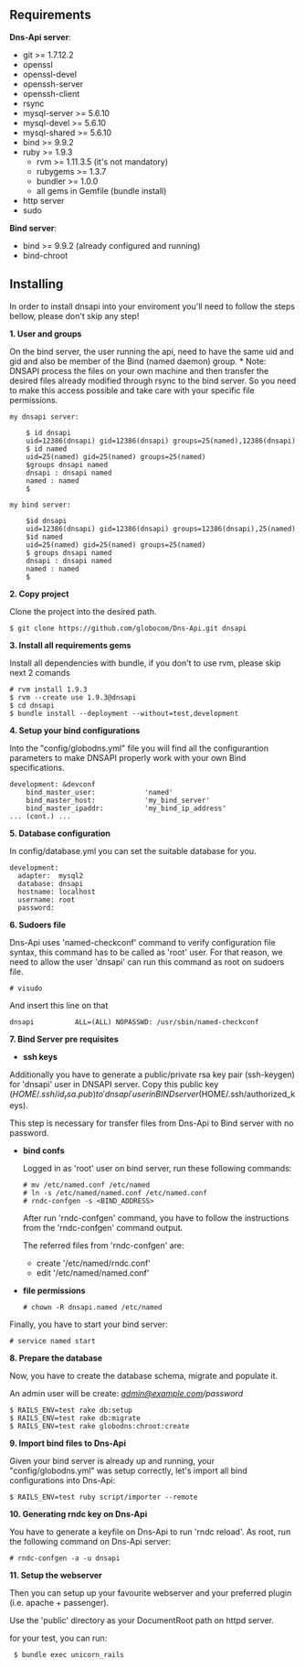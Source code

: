 ## Requirements

**Dns-Api server**:

* git >= 1.7.12.2
* openssl
* openssl-devel
* openssh-server
* openssh-client
* rsync
* mysql-server >= 5.6.10
* mysql-devel >= 5.6.10
* mysql-shared >= 5.6.10
* bind >= 9.9.2
* ruby >= 1.9.3
   * rvm >= 1.11.3.5 (it's not mandatory)
   * rubygems >= 1.3.7
   * bundler >= 1.0.0
   * all gems in Gemfile (bundle install)
* http server
* sudo

**Bind server**:

* bind >= 9.9.2 (already configured and running)
* bind-chroot

## Installing

In order to install dnsapi into your enviroment you'll need to follow the steps bellow, please don't skip any step!

**1. User and groups**

On the bind server, the user running the api, need to have the same uid and gid and also be member of the Bind (named daemon) group.
    * Note: DNSAPI process the files on your own machine and then transfer the desired files already modified through rsync to the bind server. So you need to make this access possible and take care with your specific file permissions.

    my dnsapi server:

        $ id dnsapi
        uid=12386(dnsapi) gid=12386(dnsapi) groups=25(named),12386(dnsapi)
        $ id named
        uid=25(named) gid=25(named) groups=25(named)
        $groups dnsapi named
        dnsapi : dnsapi named
        named : named
        $

    my bind server:

        $id dnsapi
        uid=12386(dnsapi) gid=12386(dnsapi) groups=12386(dnsapi),25(named)
        $id named
        uid=25(named) gid=25(named) groups=25(named)
        $ groups dnsapi named
        dnsapi : dnsapi named
        named : named
        $

**2. Copy project**

Clone the project into the desired path.

    $ git clone https://github.com/globocom/Dns-Api.git dnsapi

**3. Install all requirements gems**

Install all dependencies with bundle, if you don't to use rvm, please skip next 2 comands

    # rvm install 1.9.3
    $ rvm --create use 1.9.3@dnsapi
    $ cd dnsapi
    $ bundle install --deployment --without=test,development 

**4. Setup your bind configurations**

Into the "config/globodns.yml" file you will find all the configurantion parameters to make DNSAPI properly work with your own Bind specifications.

    development: &devconf
        bind_master_user:            'named'
        bind_master_host:            'my_bind_server'
        bind_master_ipaddr:          'my_bind_ip_address'
    ... (cont.) ...

**5. Database configuration**

In config/database.yml you can set the suitable database for you.

    development:
      adapter:  mysql2
      database: dnsapi
      hostname: localhost
      username: root
      password:

**6. Sudoers file**

Dns-Api uses 'named-checkconf' command to verify configuration file syntax, this command has to be called as 'root' user. For that reason, we need to allow the user 'dnsapi' can run this command as root on sudoers file.

    # visudo

And insert this line on that

    dnsapi          ALL=(ALL) NOPASSWD: /usr/sbin/named-checkconf

**7. Bind Server pre requisites**

  * **ssh keys**

  Additionally you have to generate a public/private rsa key pair (ssh-keygen) for 'dnsapi' user in DNSAPI server. Copy this public key ($HOME/.ssh/id_rsa.pub) to 'dnsapi' user in BIND server ($HOME/.ssh/authorized_keys).

  This step is necessary for transfer files from Dns-Api to Bind server with no password.

  * **bind confs**

    Logged in as 'root' user on bind server, run these following commands:

        # mv /etc/named.conf /etc/named
        # ln -s /etc/named/named.conf /etc/named.conf
        # rndc-confgen -s <BIND_ADDRESS>

    After run 'rndc-confgen' command, you have to follow the instructions from the 'rndc-confgen' command output.

    The referred files from 'rndc-confgen' are:
     - create '/etc/named/rndc.conf'
     - edit '/etc/named/named.conf'

  * **file permissions**

        # chown -R dnsapi.named /etc/named


Finally, you have to start your bind server:

    # service named start


**8. Prepare the database**

Now, you have to create the database schema, migrate and populate it.

An admin user will be create: *admin@example.com/password*

    $ RAILS_ENV=test rake db:setup
    $ RAILS_ENV=test rake db:migrate
    $ RAILS_ENV=test rake globodns:chroot:create

**9. Import bind files to Dns-Api**

Given your bind server is already up and running, your "config/globodns.yml" was setup correctly, let's import
all bind configurations into Dns-Api: 

    $ RAILS_ENV=test ruby script/importer --remote

**10. Generating rndc key on Dns-Api**

You have to generate a keyfile on Dns-Api to run 'rndc reload'. As root, run the following command on Dns-Api server:

    # rndc-confgen -a -u dnsapi

**11. Setup the webserver**

Then you can setup up your favourite webserver and your preferred plugin (i.e. apache + passenger).

Use the 'public' directory as your DocumentRoot path on httpd server.

for your test, you can run:

     $ bundle exec unicorn_rails

